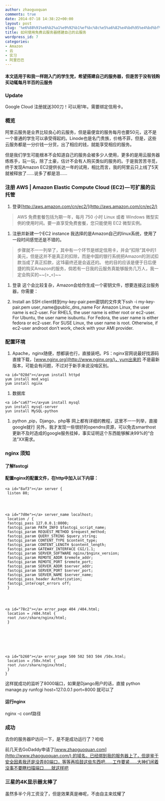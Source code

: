 ```yaml
---
author: zhaoguoquan
comments: true
date: 2014-07-18 14:38:22+00:00
layout: post
slug: '%e6%88%91%e6%b2%a1%e9%92%b1%ef%bc%8c%e5%a6%82%e4%bd%95%e4%bd%bf%e7%94%a8%e5%85%8d%e8%b4%b9%e4%ba%91%e6%9c%8d%e5%8a%a1%e5%99%a8%e6%90%ad%e5%bb%ba%e8%87%aa%e5%b7%b1%e7%9a%84%e4%ba%91%e6%9c%8d%e5%8a%a1'
title: 如何使用免费云服务器搭建自己的云服务
wordpress_id: 7
categories:
- Amazon
- 云
- 实习
- 阿里巴巴
---
```


#### 本文适用于和我一样刚入门的学生党，希望搭建自己的服务器，但是苦于没有钱购买动辄每月半百的云服务

### Update
Google Cloud 注册就送300刀！可以用1年。需要绑定信用卡。





### 概览




阿里云服务是业界比较良心的云服务，但是最便宜的服务每月也要50元，这不是一个普通的学生可以承受得起的。Linode也是名门贵族，价格不菲，但是，这些云服务都是一分价钱一分货，出了相应的钱，就能享受相应的服务。




但是我们学生可能根本不会知道自己的服务会被多少人使用，更多的是用云服务器练练手，玩一玩，除了土豪，估计不会有人购买类似的服务的。于是我苦苦寻觅，终于发现Amazon EC2提供长达一年的试用，相比而言，我的阿里云只上线了5天就被释放了……说多了都是泪……





### 注册 AWS | Amazon Elastic Compute Cloud (EC2) — 可扩展的云托管





	
  1. 登录[http://aws.amazon.com/cn/ec2/](http://aws.amazon.com/cn/ec2/)




<blockquote>AWS 免费套餐包括为期一年，每月 750 小时 Linux 或者 Windows 微型实例的使用时间。要一直享受免费套餐，您只能使用 EC2 微型实例。</blockquote>





	
  1. 注册并新建一个EC2 instance
我选择的是Amazon自己的linux系统，使用了一段时间感觉还是不错的。




<blockquote>步骤就不一一列举了，其中有一个环节是绑定信用卡，并会“扣除”其中的1美元，但是这并不是真正的扣除，而是中国的银行系统把Amazon的测试扣款当成了真正扣款，这1$最终还是会返还的。
他的目的应该是便于日后便捷的购买Amazon的服务，倘若有一日我的云服务真能够服务几万人，我一定会购买的~~(>_<)~~</blockquote>





	
  1. 登录
这个会比较复杂，Amazon会给你生成一个密钥文件，想要连接这台服务器，你需要：

	
  2. Install an SSH client转到my-key-pair.pem密钥的文件夹下ssh -i my-key-pair.pem user_name@public_dns_name
For Amazon Linux, the user name is ec2-user. For RHEL5, the user name is either root or ec2-user. For Ubuntu, the user name isubuntu. For Fedora, the user name is either fedora or ec2-user. For SUSE Linux, the user name is root. Otherwise, if ec2-user androot don’t work, check with your AMI provider.




### 配置环境





	
  1. Apache，nginx随便，想都装也行，直接装吧。PS：nginx官网说最好找源码直接下载，[www.nginx.org](http://www.nginx.org/)，yum出来的 不是最新版本，可能会有问题，不过对于新手来说没啥区别。



    
    <a id="028d"></a>yum install httpd
    yum install mod_wsgi
    yum install nginx





	
  1. 数据库



    
    <a id="ca67"></a>yum install mysql
    yun install mysql-server
    yun install MySQL-python





	
  1. python ,pip，Django，php等
网上都有详细的教程，这里不一一列举，直接google就行
另外，我才发现一些很好的opendns资源，可以免去smarthost更新不及时造成的google服务挂掉，事实证明这个东西能够解决99%的“合法”XX需求。




### nginx 须知




#### 了解fastcgi




#### 配置nginx的配置文件，在http中加入以下内容：



    
    <a id="8af3"></a> server {
     listen 80;



    
    <a id="7d0e"></a> server_name localhost;
     location / {
     fastcgi_pass 127.0.0.1:8000;
     fastcgi_param PATH_INFO $fastcgi_script_name;
     fastcgi_param REQUEST_METHOD $request_method;
     fastcgi_param QUERY_STRING $query_string;
     fastcgi_param CONTENT_TYPE $content_type;
     fastcgi_param CONTENT_LENGTH $content_length;
     fastcgi_param GATEWAY_INTERFACE CGI/1.1;
     fastcgi_param SERVER_SOFTWARE nginx/$nginx_version;
     fastcgi_param REMOTE_ADDR $remote_addr;
     fastcgi_param REMOTE_PORT $remote_port;
     fastcgi_param SERVER_ADDR $server_addr;
     fastcgi_param SERVER_PORT $server_port;
     fastcgi_param SERVER_NAME $server_name;
     fastcgi_pass_header Authorization;
     fastcgi_intercept_errors off;
     }



    
    <a id="78c2"></a> error_page 404 /404.html;
     location = /404.html {
     root /usr/share/nginx/html;
     }






    
    <a id="b260"></a> error_page 500 502 503 504 /50x.html;
     location = /50x.html {
     root /usr/share/nginx/html;
     }
    }




这样就成功的监听了8000端口，如果是Django用户的话，直接
python manage.py runfcgi host=127.0.0.1 port=8000
就可以了





#### 运行nginx




nginx -c conf路径





### 成功




去你的服务器IP访问一下，是不是成功运行了？哈哈




前几天去GoDaddy申请了[www.zhaoguoquan.com](http://www.zhaoguoquan.com/) 的域名，已经绑到我的服务器上了，但是鉴于安全因素我还是没弄80端口，等等再捣鼓这些东西吧……工作要紧……大神们闲着没事不要瞎扫描端口……就这样吧





### 三星的4K显示器太棒了




虽然多半个月工资没了，但是效果真是棒呢，不由自主来炫耀了
